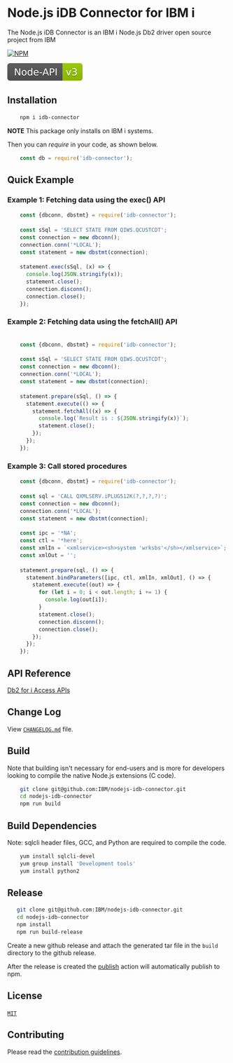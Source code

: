 # Node.js iDB Connector for IBM i

The Node.js iDB Connector is an IBM i Node.js Db2 driver open source project from IBM

[![NPM](https://nodei.co/npm/idb-connector.png?downloads=true&downloadRank=true)](https://nodei.co/npm/idb-connector/)

[![Node-API v3 Badge](https://github.com/nodejs/abi-stable-node/blob/doc/assets/Node-API%20v3%20Badge.svg)](https://nodejs.org/dist/latest/docs/api/n-api.html#n_api_node_api_version_matrix)

## Installation

```sh
    npm i idb-connector
```

**NOTE** This package only installs on IBM i systems.

Then you can _require_ in your code, as shown below.

```js
    const db = require('idb-connector');
```

## Quick Example

### Example 1: Fetching data using the exec() API

```js
    const {dbconn, dbstmt} = require('idb-connector');

    const sSql = 'SELECT STATE FROM QIWS.QCUSTCDT';
    const connection = new dbconn();
    connection.conn('*LOCAL');
    const statement = new dbstmt(connection);

    statement.exec(sSql, (x) => {
      console.log(JSON.stringify(x));
      statement.close();
      connection.disconn();
      connection.close();
    });

```

### Example 2: Fetching data using the fetchAll() API

```js

    const {dbconn, dbstmt} = require('idb-connector');

    const sSql = 'SELECT STATE FROM QIWS.QCUSTCDT';
    const connection = new dbconn();
    connection.conn('*LOCAL');
    const statement = new dbstmt(connection);

    statement.prepare(sSql, () => {
      statement.execute(() => {
        statement.fetchAll((x) => {
          console.log(`Result is : ${JSON.stringify(x)}`);
          statement.close();
        });
      });
    });

```

### Example 3: Call stored procedures

```js
    const {dbconn, dbstmt} = require('idb-connector');

    const sql = 'CALL QXMLSERV.iPLUG512K(?,?,?,?)';
    const connection = new dbconn();
    connection.conn('*LOCAL');
    const statement = new dbstmt(connection);

    const ipc = '*NA';
    const ctl = '*here';
    const xmlIn = `<xmlservice><sh>system 'wrksbs'</sh></xmlservice>`;
    const xmlOut = '';

    statement.prepare(sql, () => {
      statement.bindParameters([ipc, ctl, xmlIn, xmlOut], () => {
        statement.execute((out) => {
          for (let i = 0; i < out.length; i += 1) {
            console.log(out[i]);
          }
          statement.close();
          connection.disconn();
          connection.close();
        });
      });
    });

```

## API Reference

[Db2 for i Access APIs](https://github.com/IBM/nodejs-idb-connector/blob/master/docs/README.md)

## Change Log

View [`CHANGELOG.md`](https://github.com/IBM/nodejs-idb-connector/blob/master/CHANGELOG.md) file.

## Build

Note that building isn't necessary for end-users and is more for developers looking to compile the native Node.js extensions (C code).

```sh
    git clone git@github.com:IBM/nodejs-idb-connector.git
    cd nodejs-idb-connector
    npm run build
```
## Build Dependencies
Note: sqlcli header files, GCC, and Python are required to compile the code.

```sh
    yum install sqlcli-devel
    yum group install 'Development tools' 
    yum install python2
```

## Release

```sh
   git clone git@github.com:IBM/nodejs-idb-connector.git
   cd nodejs-idb-connector
   npm install
   npm run build-release

```

Create a new github release and attach the generated tar file in the `build` directory to the github release.

After the release is created the [publish](.github/workflows/publish.yml) action will automatically publish to npm.

## License

[`MIT`](https://github.com/IBM/nodejs-idb-connector/blob/master/LICENSE)

## **Contributing**

Please read the [contribution guidelines](https://github.com/IBM/nodejs-idb-connector/blob/master/CONTRIBUTING.md).
